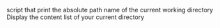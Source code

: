 script that print the absolute path name of the current working directory
Display the content list of your current directory
